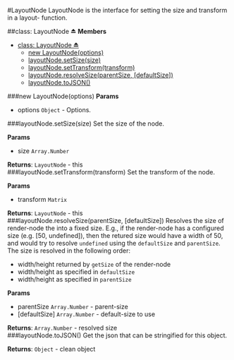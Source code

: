 <a name="module_LayoutNode"></a>
#LayoutNode
LayoutNode is the interface for setting the size and transform in a layout-
function.

<a name="exp_module_LayoutNode"></a>
##class: LayoutNode ⏏
**Members**

* [class: LayoutNode ⏏](#exp_module_LayoutNode)
  * [new LayoutNode(options)](#exp_new_module_LayoutNode)
  * [layoutNode.setSize(size)](#module_LayoutNode#setSize)
  * [layoutNode.setTransform(transform)](#module_LayoutNode#setTransform)
  * [layoutNode.resolveSize(parentSize, [defaultSize])](#module_LayoutNode#resolveSize)
  * [layoutNode.toJSON()](#module_LayoutNode#toJSON)

<a name="exp_new_module_LayoutNode"></a>
###new LayoutNode(options)
**Params**

- options `Object` - Options.  

<a name="module_LayoutNode#setSize"></a>
###layoutNode.setSize(size)
Set the size of the node.

**Params**

- size `Array.Number`  

**Returns**: `LayoutNode` - this  
<a name="module_LayoutNode#setTransform"></a>
###layoutNode.setTransform(transform)
Set the transform of the node.

**Params**

- transform `Matrix`  

**Returns**: `LayoutNode` - this  
<a name="module_LayoutNode#resolveSize"></a>
###layoutNode.resolveSize(parentSize, [defaultSize])
Resolves the size of render-node the into a fixed size.  E.g., if the
render-node has a configured size (e.g. [50, undefined]), then the retured
size would have a width of 50, and would try to resolve `undefined` using
the `defaultSize` and `parentSize`. The size is resolved in the following order:
- width/height returned by `getSize` of the render-node
- width/height as specified in `defaultSize`
- width/height as specified in `parentSize`

**Params**

- parentSize `Array.Number` - parent-size  
- \[defaultSize\] `Array.Number` - default-size to use  

**Returns**: `Array.Number` - resolved size  
<a name="module_LayoutNode#toJSON"></a>
###layoutNode.toJSON()
Get the json that can be stringified for this object.

**Returns**: `Object` - clean object  
